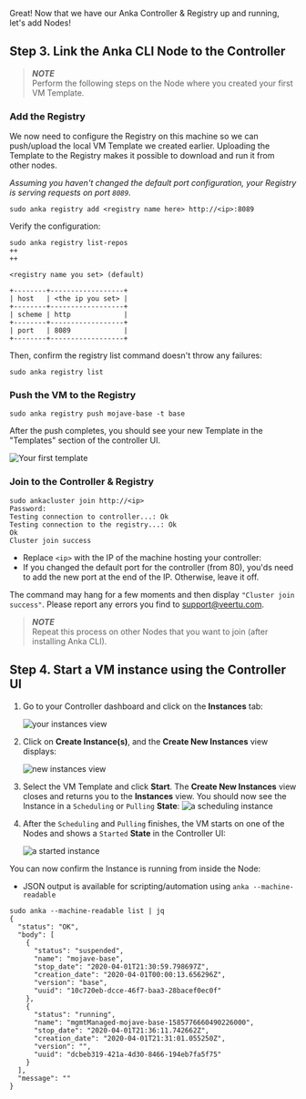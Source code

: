 
Great! Now that we have our Anka Controller & Registry up and running, let's add Nodes!

## Step 3. Link the Anka CLI Node to the Controller

> ***NOTE***  
> Perform the following steps on the Node where you created your first VM Template.

### Add the Registry

We now need to configure the Registry on this machine so we can push/upload the local VM Template we created earlier. Uploading the Template to the Registry makes it possible to download and run it from other nodes.

_Assuming you haven't changed the default port configuration, your Registry is serving requests on port `8089`._

```shell
sudo anka registry add <registry name here> http://<ip>:8089
```

Verify the configuration:
```shell
sudo anka registry list-repos
++
++

<registry name you set> (default)

+--------+------------------+
| host   | <the ip you set> |
+--------+------------------+
| scheme | http             |
+--------+------------------+
| port   | 8089             |
+--------+------------------+
```
Then, confirm the registry list command doesn't throw any failures:
```shell
sudo anka registry list
```

### Push the VM to the Registry
```shell
sudo anka registry push mojave-base -t base
```

After the push completes, you should see your new Template in the "Templates" section of the controller UI.

![Your first template](/images/getting-started/push-template.png)

### Join to the Controller & Registry

```shell
sudo ankacluster join http://<ip>
Password:
Testing connection to controller...: Ok
Testing connection to the registry...: Ok
Ok
Cluster join success
```

- Replace `<ip>` with the IP of the machine hosting your controller:
- If you changed the default port for the controller (from 80), you'ds need to add the new port at the end of the IP. Otherwise, leave it off.

The command may hang for a few moments and then display `"Cluster join success"`. Please report any errors you find to support@veertu.com.

> ***NOTE***  
> Repeat this process on other Nodes that you want to join (after installing Anka CLI).

## Step 4. Start a VM instance using the Controller UI

1. Go to your Controller dashboard and click on the **Instances** tab:

    ![your instances view](/images/getting-started/instances.png)

2. Click on **Create Instance(s)**, and the **Create New Instances** view displays:

    ![new instances view](/images/getting-started/new-instance.png)

3. Select the VM Template and click **Start**. The **Create New Instances** view closes and returns you to the **Instances** view. You should now see the Instance in a `Scheduling` or `Pulling` **State**:
    ![a scheduling instance](/images/getting-started/scheduling.png)

4. After the `Scheduling` and `Pulling` finishes, the VM starts on one of the Nodes and shows a `Started` **State** in the Controller UI:

    ![a started instance](/images/getting-started/started-vm.png)

You can now confirm the Instance is running from inside the Node:

- JSON output is available for scripting/automation using `anka --machine-readable`
    
```
sudo anka --machine-readable list | jq
{
  "status": "OK",
  "body": [
    {
      "status": "suspended",
      "name": "mojave-base",
      "stop_date": "2020-04-01T21:30:59.798697Z",
      "creation_date": "2020-04-01T00:00:13.656296Z",
      "version": "base",
      "uuid": "10c720eb-dcce-46f7-baa3-28bacef0ec0f"
    },
    {
      "status": "running",
      "name": "mgmtManaged-mojave-base-1585776660490226000",
      "stop_date": "2020-04-01T21:36:11.742662Z",
      "creation_date": "2020-04-01T21:31:01.055250Z",
      "version": "",
      "uuid": "dcbeb319-421a-4d30-8466-194eb7fa5f75"
    }
  ],
  "message": ""
}
```